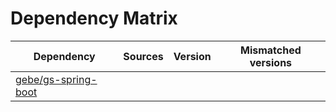 # Dependency Matrix

Dependency | Sources | Version | Mismatched versions
---------- | ------- | ------- | -------------------
[gebe/gs-spring-boot](https://github.com/gebe/gs-spring-boot.git) |  | []() | 
